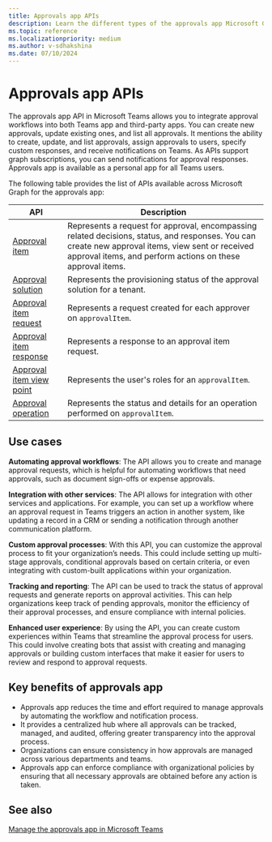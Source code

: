 ```yaml
---
title: Approvals app APIs
description: Learn the different types of the approvals app Microsoft Graph APIs for personal and third-party apps, its use cases, and benefits.
ms.topic: reference
ms.localizationpriority: medium
ms.author: v-sdhakshina
ms.date: 07/10/2024
---
```


# Approvals app APIs

The approvals app API in Microsoft Teams allows you to integrate approval workflows into both Teams app and third-party apps. You can create new approvals, update existing ones, and list all approvals. It mentions the ability to create, update, and list approvals, assign approvals to users, specify custom responses, and receive notifications on Teams. As APIs support graph subscriptions, you can send notifications for approval responses. Approvals app is available as a personal app for all Teams users.

The following table provides the list of APIs available across Microsoft Graph for the approvals app:

| API | Description |
| ---- | ---- |
| [Approval item](/graph/api/resources/approvalitem?view=graph-rest-beta&preserve-view=true) | Represents a request for approval, encompassing related decisions, status, and responses. You can create new approval items, view sent or received approval items, and perform actions on these approval items. |
| [Approval solution](/graph/api/resources/approvalsolution?view=graph-rest-beta&preserve-view=true) | Represents the provisioning status of the approval solution for a tenant. |
| [Approval item request](/graph/api/resources/approvalitemrequest?view=graph-rest-beta&preserve-view=true) | Represents a request created for each approver on `approvalItem`. |
| [Approval item response](/graph/api/resources/approvalitemresponse?view=graph-rest-beta&preserve-view=true) | Represents a response to an approval item request. |
| [Approval item view point](/graph/api/resources/approvalitemviewpoint?view=graph-rest-beta&preserve-view=true) |Represents the user's roles for an `approvalItem`.|
| [Approval operation](/graph/api/resources/approvaloperation?view=graph-rest-beta&preserve-view=true) | Represents the status and details for an operation performed on `approvalItem`.|

## Use cases

**Automating approval workflows**: The API allows you to create and manage approval requests, which is helpful for automating workflows that need approvals, such as document sign-offs or expense approvals.

**Integration with other services**: The API allows for integration with other services and applications. For example, you can set up a workflow where an approval request in Teams triggers an action in another system, like updating a record in a CRM or sending a notification through another communication platform.

**Custom approval processes**: With this API, you can customize the approval process to fit your organization’s needs. This could include setting up multi-stage approvals, conditional approvals based on certain criteria, or even integrating with custom-built applications within your organization.

**Tracking and reporting**: The API can be used to track the status of approval requests and generate reports on approval activities. This can help organizations keep track of pending approvals, monitor the efficiency of their approval processes, and ensure compliance with internal policies.

**Enhanced user experience**: By using the API, you can create custom experiences within Teams that streamline the approval process for users. This could involve creating bots that assist with creating and managing approvals or building custom interfaces that make it easier for users to review and respond to approval requests.

## Key benefits of approvals app

* Approvals app reduces the time and effort required to manage approvals by automating the workflow and notification process.
* It provides a centralized hub where all approvals can be tracked, managed, and audited, offering greater transparency into the approval process.
* Organizations can ensure consistency in how approvals are managed across various departments and teams.
* Approvals app can enforce compliance with organizational policies by ensuring that all necessary approvals are obtained before any action is taken.

## See also

[Manage the approvals app in Microsoft Teams](/microsoftteams/approval-admin)